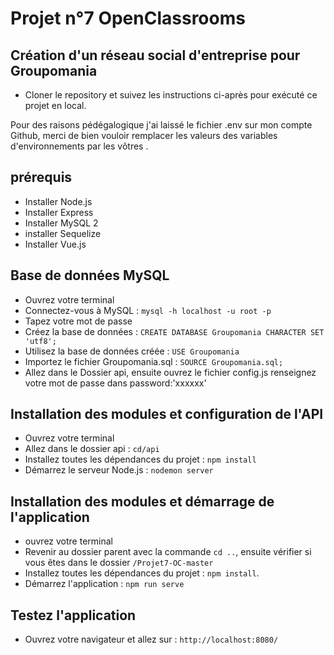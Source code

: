 # Projet n°7 OpenClassrooms

## Création d'un réseau social d'entreprise pour Groupomania

- Cloner le repository et suivez les instructions ci-après pour exécuté  ce projet en local.

Pour des raisons pédégalogique j'ai laissé le fichier .env sur mon compte Github, merci de bien vouloir remplacer les valeurs des variables d'environnements par les vôtres .

## prérequis

- Installer Node.js
- Installer Express
- Installer MySQL 2
- installer Sequelize
- Installer Vue.js


## Base de données MySQL

- Ouvrez votre terminal
- Connectez-vous à MySQL : `mysql -h localhost -u root -p`
- Tapez votre mot de passe
- Créez la base de données : `CREATE DATABASE Groupomania CHARACTER SET 'utf8';`
- Utilisez la base de données créée : `USE Groupomania`
- Importez le fichier Groupomania.sql : `SOURCE Groupomania.sql;`
- Allez dans le Dossier api, ensuite ouvrez le fichier config.js renseignez votre mot de passe dans password:'xxxxxx'

## Installation des modules et configuration de l'API 

- Ouvrez votre terminal
- Allez dans le dossier api : `cd/api`
- Installez toutes les dépendances du projet : `npm install`
- Démarrez le serveur Node.js : `nodemon server`

## Installation des modules et démarrage de l'application

- ouvrez votre terminal
- Revenir au dossier parent avec la commande `cd ..`, ensuite vérifier si vous êtes dans le dossier `/Projet7-OC-master`
- Installez toutes les dépendances du projet : `npm install`.
- Démarrez l'application : `npm run serve`

## Testez l'application

- Ouvrez votre navigateur et allez sur : `http://localhost:8080/`
